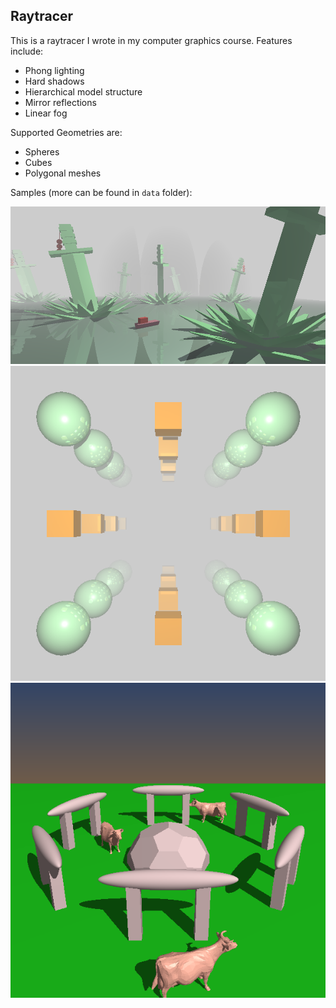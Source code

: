 Raytracer
--------

This is a raytracer I wrote in my computer graphics course. Features include:

* Phong lighting
* Hard shadows
* Hierarchical model structure
* Mirror reflections
* Linear fog

Supported Geometries are:

* Spheres
* Cubes
* Polygonal meshes

Samples (more can be found in `data` folder):

![Sword Lake](data/sample.png)
![Fog](/data/fog.png)
![Cows](/data/macho-cows.png)
